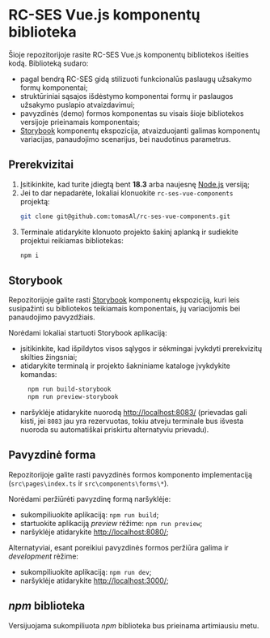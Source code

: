 # RC-SES Vue.js komponentų biblioteka

Šioje repozitorijoje rasite RC-SES Vue.js komponentų bibliotekos išeities kodą. Biblioteką sudaro:
 - pagal bendrą RC-SES gidą stilizuoti funkcionalūs paslaugų užsakymo formų komponentai;
 - struktūriniai sąsajos išdėstymo komponentai formų ir paslaugos užsakymo puslapio atvaizdavimui;
 - pavyzdinės (demo) formos komponentas su visais šioje bibliotekos versijoje prieinamais komponentais;
 - [Storybook](https://storybook.js.org/docs) komponentų ekspozicija, atvaizduojanti galimas komponentų variacijas, panaudojimo scenarijus, bei naudotinus parametrus.

## Prerekvizitai

1. Įsitikinkite, kad turite įdiegtą bent **18.3** arba naujesnę [Node.js](https://nodejs.org/en) versiją;
2. Jei to dar nepadarėte, lokaliai klonuokite `rc-ses-vue-components` projektą:
    ```bash
    git clone git@github.com:tomasAl/rc-ses-vue-components.git
    ```
3. Terminale atidarykite klonuoto projekto šakinį aplanką ir sudiekite projektui reikiamas bibliotekas:
    ```bash
    npm i
    ```

## Storybook

Repozitorijoje galite rasti [Storybook](https://storybook.js.org/docs) komponentų ekspoziciją, kuri leis susipažinti su bibliotekos teikiamais komponentais, jų variacijomis bei panaudojimo pavyzdžiais.

Norėdami lokaliai startuoti Storybook aplikaciją:
 - įsitikinkite, kad išpildytos visos sąlygos ir sėkmingai įvykdyti prerekvizitų skilties žingsniai;
 - atidarykite terminalą ir projekto šakniniame kataloge įvykdykite komandas:
    ```bash
      npm run build-storybook
      npm run preview-storybook
    ```
 - naršyklėje atidarykite nuorodą [http://localhost:8083/](http://localhost:8083/) (prievadas gali kisti, jei `8083` jau yra rezervuotas, tokiu atveju terminale bus išvesta nuoroda su automatiškai priskirtu alternatyviu prievadu).

## Pavyzdinė forma

Repozitorijoje galite rasti pavyzdinės formos komponento implementaciją (`src\pages\index.ts` ir `src\components\forms\*`).

Norėdami peržiūrėti pavyzdinę formą naršyklėje:

 - sukompiliuokite aplikaciją: `npm run build`;
 - startuokite aplikaciją *preview* rėžime: `npm run preview`;
 - naršyklėje atidarykite [http://localhost:8080/](http://localhost:8080/);

Alternatyviai, esant poreikiui pavyzdinės formos peržiūra galima ir *development* rėžime:

 - sukompiliuokite aplikaciją: `npm run dev`;
 - naršyklėje atidarykite [http://localhost:3000/](http://localhost:3000/);

## *npm* biblioteka

Versijuojama sukompiliuota *npm* biblioteka bus prieinama artimiausiu metu.
